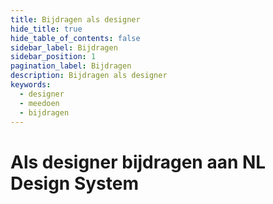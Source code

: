 ```yaml
---
title: Bijdragen als designer
hide_title: true
hide_table_of_contents: false
sidebar_label: Bijdragen
sidebar_position: 1
pagination_label: Bijdragen
description: Bijdragen als designer
keywords:
  - designer
  - meedoen
  - bijdragen
---
```


# Als designer bijdragen aan NL Design System
